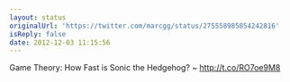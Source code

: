 ```yaml
---
layout: status
originalUrl: 'https://twitter.com/marcgg/status/275558985854242816'
isReply: false
date: 2012-12-03 11:15:56
---
```


Game Theory: How Fast is Sonic the Hedgehog? ~ http://t.co/RO7oe9M8
